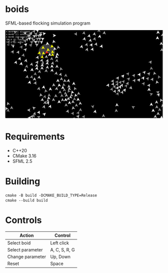 # boids

SFML-based flocking simulation program

![boids](docs/boids.png)

# Requirements
 * C++20
 * CMake 3.16
 * SFML 2.5

# Building

```
cmake -B build -DCMAKE_BUILD_TYPE=Release
cmake --build build
```

# Controls

| Action            | Control         |
| ----------------- | --------------- |
| Select boid       | Left click      |
| Select parameter  | A, C, S, R, G   |
| Change parameter  | Up, Down        |
| Reset             | Space           |
